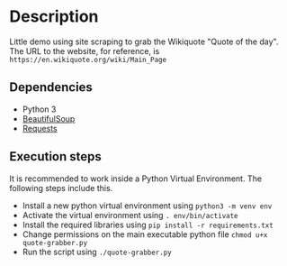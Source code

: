 # Description

Little demo using site scraping to grab the Wikiquote "Quote of the day". The URL to the website, for reference, is `https://en.wikiquote.org/wiki/Main_Page`

## Dependencies

- Python 3
- [BeautifulSoup](https://beautiful-soup-4.readthedocs.io/en/latest/)
- [Requests](https://docs.python-requests.org/en/latest/)

## Execution steps

It is recommended to work inside a Python Virtual Environment. The following steps include this.

- Install a new python virtual environment using `python3 -m venv env`
- Activate the virtual environment using `. env/bin/activate`
- Install the required libraries using `pip install -r requirements.txt`
- Change permissions on the main executable python file `chmod u+x quote-grabber.py`
- Run the script using `./quote-grabber.py`
